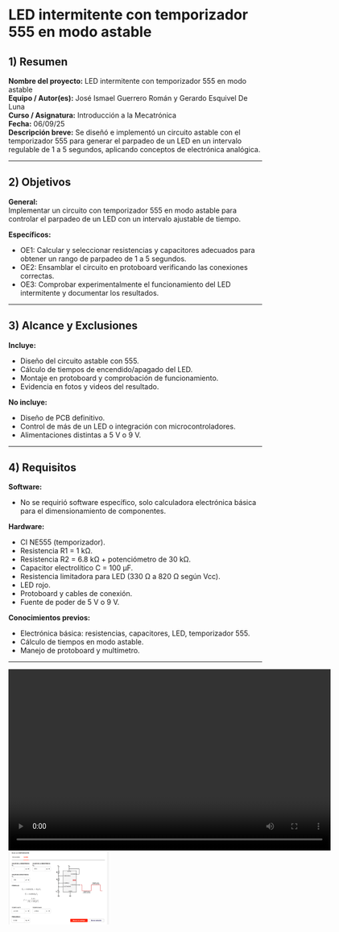 # LED intermitente con temporizador 555 en modo astable  

## 1) Resumen  
**Nombre del proyecto:** LED intermitente con temporizador 555 en modo astable  
**Equipo / Autor(es):** José Ismael Guerrero Román y Gerardo Esquivel De Luna  
**Curso / Asignatura:** Introducción a la Mecatrónica  
**Fecha:** 06/09/25  
**Descripción breve:** Se diseñó e implementó un circuito astable con el temporizador 555 para generar el parpadeo de un LED en un intervalo regulable de 1 a 5 segundos, aplicando conceptos de electrónica analógica.  

---

## 2) Objetivos  
**General:**  
Implementar un circuito con temporizador 555 en modo astable para controlar el parpadeo de un LED con un intervalo ajustable de tiempo.  

**Específicos:**  
- OE1: Calcular y seleccionar resistencias y capacitores adecuados para obtener un rango de parpadeo de 1 a 5 segundos.  
- OE2: Ensamblar el circuito en protoboard verificando las conexiones correctas.  
- OE3: Comprobar experimentalmente el funcionamiento del LED intermitente y documentar los resultados.  

---

## 3) Alcance y Exclusiones  
**Incluye:**  
- Diseño del circuito astable con 555.  
- Cálculo de tiempos de encendido/apagado del LED.  
- Montaje en protoboard y comprobación de funcionamiento.  
- Evidencia en fotos y videos del resultado.  

**No incluye:**  
- Diseño de PCB definitivo.  
- Control de más de un LED o integración con microcontroladores.  
- Alimentaciones distintas a 5 V o 9 V.  

---

## 4) Requisitos  
**Software:**  
- No se requirió software específico, solo calculadora electrónica básica para el dimensionamiento de componentes.  

**Hardware:**  
- CI NE555 (temporizador).  
- Resistencia R1 = 1 kΩ.  
- Resistencia R2 = 6.8 kΩ + potenciómetro de 30 kΩ.  
- Capacitor electrolítico C = 100 µF.  
- Resistencia limitadora para LED (330 Ω a 820 Ω según Vcc).  
- LED rojo.  
- Protoboard y cables de conexión.  
- Fuente de poder de 5 V o 9 V.  

**Conocimientos previos:**  
- Electrónica básica: resistencias, capacitores, LED, temporizador 555.  
- Cálculo de tiempos en modo astable.  
- Manejo de protoboard y multímetro.  

---

<!-- Video desde un archivo local -->
<video width="640" height="360" controls>
  <source src="videos/intermitente.mp4" type="video/mp4">
  Tu navegador no soporta la reproducción de video.
</video>

<img src="../recursos/imgs/555.png" alt="Intermitente" width="200">



